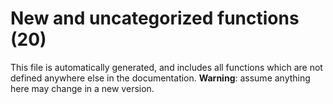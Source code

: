 # New and uncategorized functions (20)

This file is automatically generated, and includes all functions which are not defined anywhere else in the
documentation. **Warning**: assume anything here may change in a new version.


